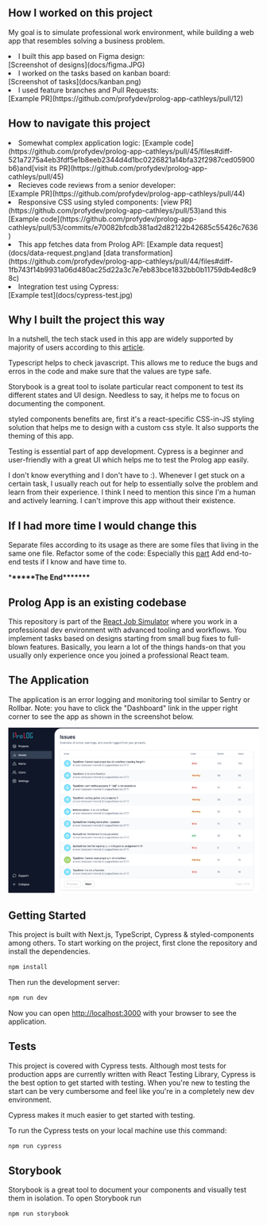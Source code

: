 ## How I worked on this project

My goal is to simulate professional work environment, while building a web app that resembles solving a business problem.

<li>I built this app based on Figma design: </li>[Screenshot of designs](docs/figma.JPG)
<li>I worked on the tasks based on kanban board:</li>[Screenshot of tasks](docs/kanban.png)
<li>I used feature branches and Pull Requests: </li>[Example PR](https://github.com/profydev/prolog-app-cathleys/pull/12)

## How to navigate this project

<li>Somewhat complex application logic: [Example code](https://github.com/profydev/prolog-app-cathleys/pull/45/files#diff-521a7275a4eb3fdf5e1b8eeb2344d4d1bc0226821a14bfa32f2987ced05900b6)and[visit its PR](https://github.com/profydev/prolog-app-cathleys/pull/45)</li>
<li>Recieves code reviews from a senior developer: </li>[Example PR](https://github.com/profydev/prolog-app-cathleys/pull/44)
<li>Responsive CSS using styled components: [view PR](https://github.com/profydev/prolog-app-cathleys/pull/53)and this [Example code](https://github.com/profydev/prolog-app-cathleys/pull/53/commits/e70082bfcdb381ad2d82122b42685c55426c7636)</li>
<li>This app fetches data from Prolog API: [Example data request](docs/data-request.png)and [data transformation](https://github.com/profydev/prolog-app-cathleys/pull/44/files#diff-1fb743f14b9931a06d480ac25d22a3c7e7eb83bce1832bb0b11759db4ed8c98c)</li>
<li>Integration test using Cypress: </li>[Example test](docs/cypress-test.jpg)

## Why I built the project this way

In a nutshell, the tech stack used in this app are widely supported by majority of users according to this [article](https://profy.dev/article/react-tech-stack).

Typescript helps to check javascript. This allows me to reduce the bugs and erros in the code and make sure that the values are type safe.

Storybook is a great tool to isolate particular react component to test its different states and UI design. Needless to say, it helps me to focus on documenting the component.

styled components benefits are, first it's a react-specific CSS-in-JS styling solution that helps me to design with a custom css style. It also supports the theming of this app.

Testing is essential part of app development. Cypress is a beginner and user-friendly with a great UI which helps me to test the Prolog app easily.

I don't know everything and I don't have to :). Whenever I get stuck on a
certain task, I usually reach out for help to essentially solve the problem and learn from their experience. I think I need to mention this since I'm a human and actively learning. I can't improve this app without their existence.

## If I had more time I would change this

Separate files according to its usage as there are some files that living in the same one file.
Refactor some of the code: Especially this [part](https://github.com/profydev/prolog-app-cathleys/pull/35/files)
Add end-to-end tests if I know and have time to.

\***\*\*\*\*\***The End\***\*\*\*\*\*\***

## Prolog App is an existing codebase

This repository is part of the [React Job Simulator](https://profy.dev) where you work in a professional dev environment with advanced tooling and workflows. You implement tasks based on designs starting from small bug fixes to full-blown features. Basically, you learn a lot of the things hands-on that you usually only experience once you joined a professional React team.

## The Application

The application is an error logging and monitoring tool similar to Sentry or Rollbar. Note: you have to click the "Dashboard" link in the upper right corner to see the app as shown in the screenshot below.

![The running application](docs/app.png)

## Getting Started

This project is built with Next.js, TypeScript, Cypress & styled-components among others. To start working on the project, first clone the repository and install the dependencies.

```bash
npm install
```

Then run the development server:

```bash
npm run dev
```

Now you can open [http://localhost:3000](http://localhost:3000) with your browser to see the application.

## Tests

This project is covered with Cypress tests. Although most tests for production apps are currently written with React Testing Library, Cypress is the best option to get started with testing. When you're new to testing the start can be very cumbersome and feel like you're in a completely new dev environment.

Cypress makes it much easier to get started with testing.

To run the Cypress tests on your local machine use this command:

```bash
npm run cypress
```

## Storybook

Storybook is a great tool to document your components and visually test them in isolation. To open Storybook run

```bash
npm run storybook
```
